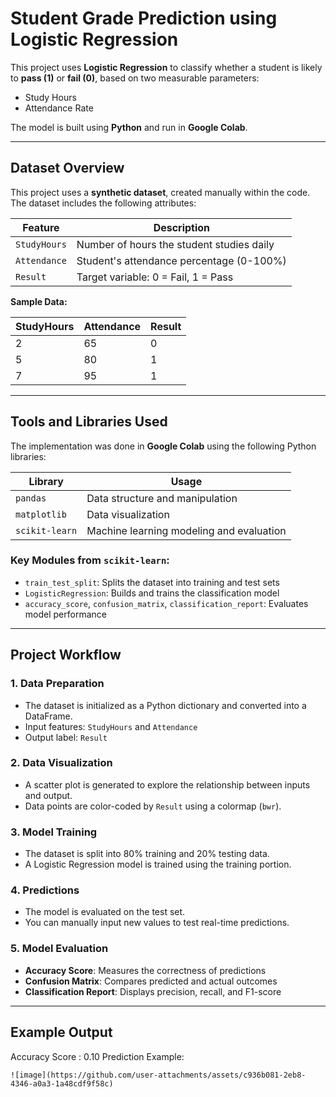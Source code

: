 
# Student Grade Prediction using Logistic Regression
This project uses **Logistic Regression** to classify whether a student is likely to **pass (1)** or **fail (0)**, based on two measurable parameters:

- Study Hours
- Attendance Rate

The model is built using **Python** and run in **Google Colab**.

---

## Dataset Overview

This project uses a **synthetic dataset**, created manually within the code. The dataset includes the following attributes:

| Feature      | Description                                |
|--------------|--------------------------------------------|
| `StudyHours` | Number of hours the student studies daily  |
| `Attendance` | Student's attendance percentage (0-100%)   |
| `Result`     | Target variable: 0 = Fail, 1 = Pass        |

**Sample Data:**

| StudyHours | Attendance | Result |
|------------|------------|--------|
| 2          | 65         | 0      |
| 5          | 80         | 1      |
| 7          | 95         | 1      |


---

## Tools and Libraries Used

The implementation was done in **Google Colab** using the following Python libraries:

| Library        | Usage                                      |
|----------------|--------------------------------------------|
| `pandas`       | Data structure and manipulation             |
| `matplotlib`   | Data visualization                          |
| `scikit-learn` | Machine learning modeling and evaluation    |

### Key Modules from `scikit-learn`:
- `train_test_split`: Splits the dataset into training and test sets
- `LogisticRegression`: Builds and trains the classification model
- `accuracy_score`, `confusion_matrix`, `classification_report`: Evaluates model performance

---

## Project Workflow

### 1. Data Preparation
- The dataset is initialized as a Python dictionary and converted into a DataFrame.
- Input features: `StudyHours` and `Attendance`
- Output label: `Result`

### 2. Data Visualization
- A scatter plot is generated to explore the relationship between inputs and output.
- Data points are color-coded by `Result` using a colormap (`bwr`).

### 3. Model Training
- The dataset is split into 80% training and 20% testing data.
- A Logistic Regression model is trained using the training portion.

### 4. Predictions
- The model is evaluated on the test set.
- You can manually input new values to test real-time predictions.

### 5. Model Evaluation
- **Accuracy Score**: Measures the correctness of predictions
- **Confusion Matrix**: Compares predicted and actual outcomes
- **Classification Report**: Displays precision, recall, and F1-score

---

## Example Output
Accuracy Score       : 0.10
Prediction Example:
```plaintext
![image](https://github.com/user-attachments/assets/c936b081-2eb8-4346-a0a3-1a48cdf9f58c)
